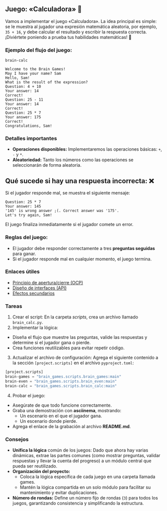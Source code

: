 ## Juego: «Calculadora» 🧮

Vamos a implementar el juego «Calculadora». La idea principal es simple: se le muestra al jugador una expresión matemática aleatoria, por ejemplo, `35 + 16`, y debe calcular el resultado y escribir la respuesta correcta. ¡Diviértete poniendo a prueba tus habilidades matemáticas! 🚀

### Ejemplo del flujo del juego:

```
brain-calc

Welcome to the Brain Games!
May I have your name? Sam
Hello, Sam!
What is the result of the expression?
Question: 4 + 10
Your answer: 14
Correct!
Question: 25 - 11
Your answer: 14
Correct!
Question: 25 * 7
Your answer: 175
Correct!
Congratulations, Sam!
```

### Detalles importantes

- **Operaciones disponibles:** Implementaremos las operaciones básicas: `+`, `-` y `*`.
- **Aleatoriedad:** Tanto los números como las operaciones se seleccionarán de forma aleatoria.

## Qué sucede si hay una respuesta incorrecta: ❌

Si el jugador responde mal, se muestra el siguiente mensaje:

```
Question: 25 * 7
Your answer: 145
'145' is wrong answer ;(. Correct answer was '175'.
Let's try again, Sam!
```

El juego finaliza inmediatamente si el jugador comete un error.

### Reglas del juego: 

- El jugador debe responder correctamente a tres **preguntas seguidas** para ganar.
- Si el jugador responde mal en cualquier momento, el juego termina.

### Enlaces útiles

* [Principio de apertura/cierre (OCP)](https://es.wikipedia.org/wiki/Principio_de_abierto/cerrado)
* [Diseño de interfaces (API)](https://es.wikipedia.org/wiki/API)
* [Efectos secundarios](https://es.wikipedia.org/wiki/Efecto_secundario_(inform%C3%A1tica))

### Tareas

1. Crear el script: En la carpeta _scripts_, crea un archivo llamado `brain_calc.py`.
2. Implementar la lógica: 
- Diseña el flujo que muestre las preguntas, valide las respuestas y determine si el jugador gana o pierde.
- Crea funciones reutilizables para evitar repetir código.
3. Actualizar el archivo de configuración: Agrega el siguiente contenido a la sección `[project.scripts]` en el archivo `pyproject.toml`:
```python
[project.scripts]
brain-games = "brain_games.scripts.brain_games:main"
brain-even = "brain_games.scripts.brain_even:main"
brain-calc = "brain_games.scripts.brain_calc:main"
```
4. Probar el juego:
- Asegúrate de que todo funcione correctamente.
- Graba una demostración con **asciinema**, mostrando:
    - Un escenario en el que el jugador gana.
    - Un escenario donde pierde.
- Agrega el enlace de la grabación al archivo **README.md**.

### Consejos

- **Unifica la lógica** común de los juegos:
Dado que ahora hay varias dinámicas, extrae las partes comunes (como mostrar preguntas, validar respuestas y llevar la cuenta del progreso) a un módulo central que pueda ser reutilizado.
- **Organización del proyecto:**
     - Coloca la lógica específica de cada juego en una carpeta llamada games.
     - Mantén la lógica compartida en un solo módulo para facilitar su mantenimiento y evitar duplicaciones.
- **Número de rondas:** Define un número fijo de rondas (`3`) para todos los juegos, garantizando consistencia y simplificando la estructura.

